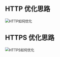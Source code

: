 

## HTTP 优化思路

<img src="https://gitee.com/HappyBinbin/pcigo/raw/master/HTTP如何优化.png" alt="HTTP如何优化" style="zoom: 80%;" />



## HTTPS 优化思路

<img src="https://gitee.com/HappyBinbin/pcigo/raw/master/HTTPS如何优化.png" alt="HTTPS如何优化" style="zoom: 80%;" />